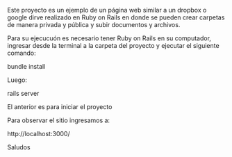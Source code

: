 Este proyecto es un ejemplo de un página web similar a un dropbox o google dirve realizado en Ruby on Rails en donde se pueden crear carpetas de  manera privada y pública y subir documentos y archivos.

Para su ejecucuón es necesario tener Ruby on Rails en su computador, ingresar desde la terminal a la carpeta del proyecto y ejecutar el siguiente comando:

bundle install

Luego:

rails server 

El anterior es para iniciar el proyecto

Para observar el sitio ingresamos a:

http://localhost:3000/


Saludos
